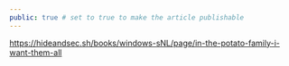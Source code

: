 ```yaml
---
public: true # set to true to make the article publishable
---
```


<https://hideandsec.sh/books/windows-sNL/page/in-the-potato-family-i-want-them-all>
